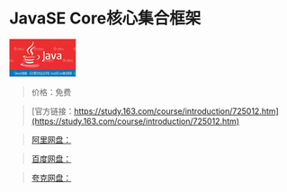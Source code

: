 # JavaSE Core核心集合框架

![img](../../../assets/study163/free/6608945591748014133.jpg)

> 价格：免费

> [官方链接：https://study.163.com/course/introduction/725012.htm](https://study.163.com/course/introduction/725012.htm)

> [阿里网盘：]()

> [百度网盘：]()

> [夸克网盘：]()
